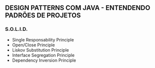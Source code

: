 ## DESIGN PATTERNS COM JAVA - ENTENDENDO PADRÕES DE PROJETOS


###  S.O.L.I.D.

- Single Responsability Principle
- Open/Close Principle
- Liskov Substitution Principle
- Interface Segregation Principle
- Dependency Inversion Principle


